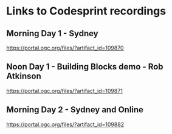 # Links to Codesprint recordings

## Morning Day 1 - Sydney
https://portal.ogc.org/files/?artifact_id=109870

## Noon Day 1 - Building Blocks demo - Rob Atkinson
https://portal.ogc.org/files/?artifact_id=109871

## Morning Day 2 - Sydney and Online
https://portal.ogc.org/files/?artifact_id=109882